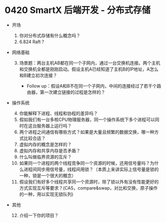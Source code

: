 # 0420 SmartX 后端开发 - 分布式存储

- 开场

    1. 你对分布式存储有什么概念吗？
    2. 6.824 Raft？

- 网络基础

    3. 场景题：两台主机AB都在同一个子网内，通过一台交换机连接。两个主机和交换机全都是刚刚启动。假设主机A已经知道了主机B的IP地址，A怎么和B建立初次连接？
    
        - Follow up：假设A和B不在同一个子网内，中间的连接经过了若干个路由器，第一次建立链接的过程是怎样的？ 

- 操作系统

    4. 你能解释下进程、线程和协程的差异吗？
    5. 假如我们有一台多核CPU物理服务器，同一个操作系统下多个进程可以同时在这台服务器上运行吗？
    6. 两个进程之间通信有哪些方式？如果是大量且频繁的数据交换，哪一种方式比较合适？
    7. 虚拟内存的概念是怎样的？
    8. 虚拟内存和共享内存是否矛盾？
    9. 什么叫做临界资源的互斥？
    10. 如果同一个进程的两个线程竞争同一个资源的时候，还用信号量吗？为什么进程间同步用信号量，线程间用锁？（本质上来讲实际上信号量是锁的一种，锁是一个很大的概念）
    11. 假设我们有好多个线程共享同一个资源时，除了锁以外有没有性能更好的方式实现互斥等要求？(CAS，compare&swap，对比和交换，原子操作的一种，用以实现无锁队列)

- 其他

    12. 介绍一下你的项目？
